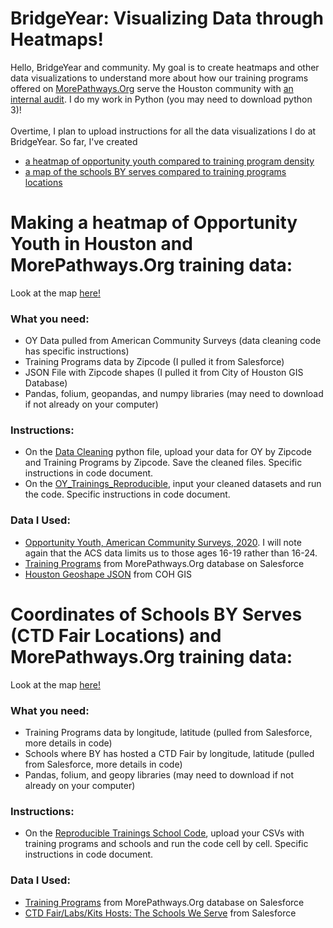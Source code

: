 # BridgeYear: Visualizing Data through Heatmaps!
Hello, BridgeYear and community. My goal is to create heatmaps and other data visualizations to understand more about how our training programs offered on [MorePathways.Org](https://www.morepathways.org) serve the Houston community with [an internal audit](https://sites.google.com/view/bytrainings/home). I do my work in Python (you may need to download python 3)! <br>
<br>
Overtime, I plan to upload instructions for all the data visualizations I do at BridgeYear. So far, I've created 
- [a heatmap of opportunity youth compared to training program density](https://github.com/sejal234/heatmaps_by#making-a-heatmap-of-opportunity-youth-in-houston-and-morepathwaysorg-training-data)
- [a map of the schools BY serves compared to training programs locations](https://github.com/sejal234/heatmaps_by#coordinates-of-schools-by-serves-ctd-fair-locations-and-morepathwaysorg-training-data)

# Making a heatmap of Opportunity Youth in Houston and MorePathways.Org training data:
Look at the map [here!](https://sites.google.com/view/bytrainings/opportunity-youth)

### What you need:
- OY Data pulled from American Community Surveys (data cleaning code has specific instructions)
- Training Programs data by Zipcode (I pulled it from Salesforce)
- JSON File with Zipcode shapes (I pulled it from City of Houston GIS Database)
- Pandas, folium, geopandas, and numpy libraries (may need to download if not already on your computer)

### Instructions:
- On the [Data Cleaning](https://github.com/sejal234/heatmaps_by/blob/main/DataCleaning_BY.ipynb) python file, upload your data for OY by Zipcode and Training Programs by Zipcode. Save the cleaned files. Specific instructions in code document.
- On the [OY_Trainings_Reproducible](https://github.com/sejal234/heatmaps_by/blob/main/OY_Trainings_Reproducible_Heatmap.ipynb), input your cleaned datasets and run the code. Specific instructions in code document.

### Data I Used:
- [Opportunity Youth, American Community Surveys, 2020](https://raw.githubusercontent.com/sejal234/heatmaps_by/main/oy_zip_texas.csv). I will note again that the ACS data limits us to those ages 16-19 rather than 16-24.
- [Training Programs](https://raw.githubusercontent.com/sejal234/heatmaps_by/main/trainings_zips.csv) from MorePathways.Org database on Salesforce
- [Houston Geoshape JSON](https://raw.githubusercontent.com/sejal234/heatmaps_by/main/Zip_Codes.geojson) from COH GIS

# Coordinates of Schools BY Serves (CTD Fair Locations) and MorePathways.Org training data:
Look at the map [here!](https://sites.google.com/view/bytrainings/schools-we-serve)

### What you need:
- Training Programs data by longitude, latitude (pulled from Salesforce, more details in code)
- Schools where BY has hosted a CTD Fair by longitude, latitude (pulled from Salesforce, more details in code)
- Pandas, folium, and geopy libraries (may need to download if not already on your computer)

### Instructions:
- On the [Reproducible Trainings School Code](https://github.com/sejal234/heatmaps_by/blob/main/Reproducible_Trainings_Schools_Code.ipynb), upload your CSVs with training programs and schools and run the code cell by cell. Specific instructions in code document.

### Data I Used:
- [Training Programs](https://github.com/sejal234/heatmaps_by/blob/main/data/trainings_full.csv) from MorePathways.Org database on Salesforce
- [CTD Fair/Labs/Kits Hosts: The Schools We Serve](https://github.com/sejal234/heatmaps_by/blob/main/data/CTD_sf_report.csv) from Salesforce
